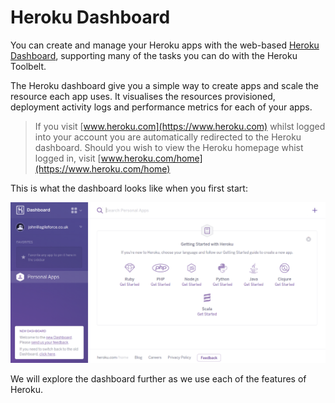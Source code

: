 # Heroku Dashboard

You can create and manage your Heroku apps with the web-based [Heroku Dashboard](https://dashboard.heroku.com), supporting many of the tasks you can do with the Heroku Toolbelt.

The Heroku dashboard give you a simple way to create apps and scale the resource each app uses.  It visualises the resources provisioned, deployment activity logs and performance metrics for each of your apps.

> If you visit [www.heroku.com](https://www.heroku.com) whilst logged into your account you are automatically redirected to the Heroku dashboard.  Should you wish to view the Heroku homepage whist logged in, visit [www.heroku.com/home](https://www.heroku.com/home)

This is what the dashboard looks like when you first start:

![Heroku dashboard new account](../images/heroku-dashboard-new.png)

  We will explore the dashboard further as we use each of the features of Heroku.

